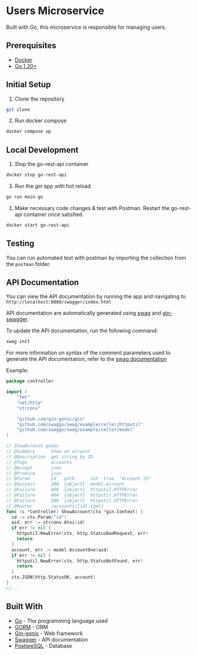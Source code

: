 # Users Microservice

Built with Go, this microservice is responsible for managing users.

## Prerequisites

- [Docker](https://www.docker.com/)
- [Go 1.20+](https://go.dev/dl/)

## Initial Setup

1. Clone the repository

```bash
git clone
```

2. Run docker compose

```bash
docker compose up
```

## Local Development

1. Stop the go-rest-api container

```bash
docker stop go-rest-api
```

3. Run the gin app with hot reload

```bash
go run main.go
```

1. Make necessary code changes & test with Postman. Restart the go-rest-api container once satisfied.

```bash
docker start go-rest-api
```

## Testing

You can run automated test with postman by importing the collection from the `postman` folder.

## API Documentation

You can view the API documentation by running the app and navigating to `http://localhost:8080/swagger/index.html`

API documentation are automatically generated using [swag](https://github.com/swaggo/swag) and [gin-swagger](https://github.com/swaggo/gin-swagger).

To update the API documentation, run the following command:

```bash
swag init
```

For more information on syntax of the comment parameters used to generate the API documentation, refer to the [swag documentation](https://github.com/swaggo/gin-swagger)

Example:

```go
package controller

import (
    "fmt"
    "net/http"
    "strconv"

    "github.com/gin-gonic/gin"
    "github.com/swaggo/swag/example/celler/httputil"
    "github.com/swaggo/swag/example/celler/model"
)

// ShowAccount godoc
// @Summary      Show an account
// @Description  get string by ID
// @Tags         accounts
// @Accept       json
// @Produce      json
// @Param        id   path      int  true  "Account ID"
// @Success      200  {object}  model.Account
// @Failure      400  {object}  httputil.HTTPError
// @Failure      404  {object}  httputil.HTTPError
// @Failure      500  {object}  httputil.HTTPError
// @Router       /accounts/{id} [get]
func (c *Controller) ShowAccount(ctx *gin.Context) {
  id := ctx.Param("id")
  aid, err := strconv.Atoi(id)
  if err != nil {
    httputil.NewError(ctx, http.StatusBadRequest, err)
    return
  }
  account, err := model.AccountOne(aid)
  if err != nil {
    httputil.NewError(ctx, http.StatusNotFound, err)
    return
  }
  ctx.JSON(http.StatusOK, account)
}
//...
```

## Built With

- [Go](https://golang.org/) - The programming language used
- [GORM](https://gorm.io/) - ORM
- [Gin-gonic](https://gin-gonic.com/) - Web framework
- [Swagger](https://swagger.io/) - API documentation
- [PostgreSQL](https://www.postgresql.org/) - Database
